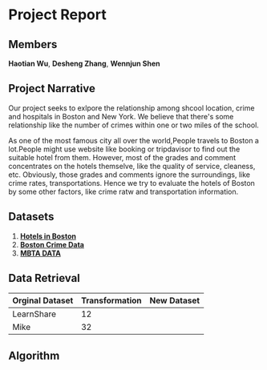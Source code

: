 # Project Report
## Members
**Haotian Wu**, **Desheng Zhang**, **Wennjun Shen**

## Project Narrative
Our project seeks to exlpore the relationship among shcool location, crime and hospitals in Boston and New York. We believe that there's some relationship like the number of crimes within one or two miles of the school.

As one of the most famous city all over the world,People travels to Boston a lot.People might use website like booking or tripdavisor to find out the suitable hotel from them. However, most of the grades and comment concentrates on the hotels themselve, like the quality of service, cleaness, etc. Obviously, those grades and comments ignore the surroundings, like crime rates, transportations. Hence we try to evaluate the hotels of Boston by some other factors, like crime ratw and transportation information.


## Datasets
1. [**Hotels in Boston**](http://datamechanics.io/data/htw93_tscheung_wenjun/Hotel_ratings.json)
2. [**Boston Crime Data**](https://data.cityofboston.gov/resource/29yf-ye7n.json) 
3. [**MBTA DATA**](http://datamechanics.io/data/htw93_tscheung_wenjun/MBTA_Stops.txt)

## Data Retrieval

Orginal Dataset | Transformation | New Dataset
---- | ---| ---
LearnShare | 12
Mike |  32


## Algorithm
